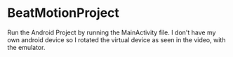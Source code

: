 # BeatMotionProject

Run the Android Project by running the MainActivity file. I don't have my own android device so I rotated the virtual device as seen in the video, with the emulator.
